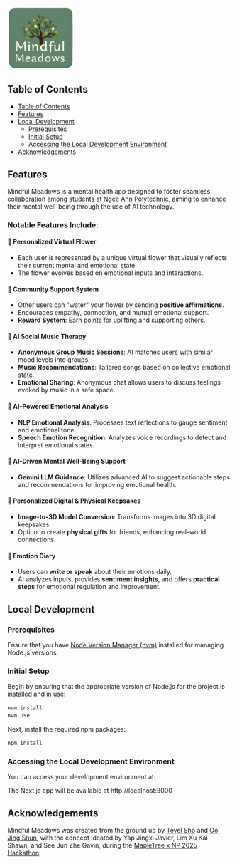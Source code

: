 <img src="public/images/mindful-meadows-icon.png" alt="Mindful Meadows" width="150" />


## Table of Contents

- [Table of Contents](#table-of-contents)
- [Features](#features)
- [Local Development](#local-development)
  - [Prerequisites](#prerequisites)
  - [Initial Setup](#initial-setup)
  - [Accessing the Local Development Environment](#accessing-the-local-development-environment)
- [Acknowledgements](#acknowledgements)

## Features

Mindful Meadows is a mental health app designed to foster seamless collaboration among students at Ngee Ann Polytechnic, aiming to enhance their mental well-being through the use of AI technology.


### Notable Features Include:

#### 🌸 Personalized Virtual Flower
- Each user is represented by a unique virtual flower that visually reflects their current mental and emotional state.
- The flower evolves based on emotional inputs and interactions.

#### 🤝 Community Support System
- Other users can "water" your flower by sending **positive affirmations**.
- Encourages empathy, connection, and mutual emotional support.
- **Reward System**: Earn points for uplifting and supporting others.

#### 🎵 AI Social Music Therapy
- **Anonymous Group Music Sessions**: AI matches users with similar mood levels into groups.
- **Music Recommendations**: Tailored songs based on collective emotional state.
- **Emotional Sharing**: Anonymous chat allows users to discuss feelings evoked by music in a safe space.

#### 🧠 AI-Powered Emotional Analysis
- **NLP Emotional Analysis**: Processes text reflections to gauge sentiment and emotional tone.
- **Speech Emotion Recognition**: Analyzes voice recordings to detect and interpret emotional states.

#### 🤖 AI-Driven Mental Well-Being Support
- **Gemini LLM Guidance**: Utilizes advanced AI to suggest actionable steps and recommendations for improving emotional health.

#### 🎁 Personalized Digital & Physical Keepsakes
- **Image-to-3D Model Conversion**: Transforms images into 3D digital keepsakes.
- Option to create **physical gifts** for friends, enhancing real-world connections.

#### 📔 Emotion Diary
- Users can **write or speak** about their emotions daily.
- AI analyzes inputs, provides **sentiment insights**, and offers **practical steps** for emotional regulation and improvement.

## Local Development 

### Prerequisites

Ensure that you have [Node Version Manager (nvm)](https://github.com/nvm-sh/nvm) installed for managing Node.js versions.

### Initial Setup

Begin by ensuring that the appropriate version of Node.js for the project is installed and in use:

```bash
nvm install
nvm use
```

Next, install the required npm packages:

```bash
npm install
```

### Accessing the Local Development Environment
You can access your development environment at:

The Next.js app will be available at http://localhost:3000


## Acknowledgements
Mindful Meadows was created from the ground up by [Tevel Sho](https://github.com/tevelsho) and [Ooi Jing Shun](https://github.com/fisherman-23), with the concept ideated by Yap Jingxi Javier, Lim Xu Kai Shawn, and See Jun Zhe Gavin, during the [MapleTree x NP 2025 Hackathon](https://sites.google.com/view/mapletreexnphack2025/).